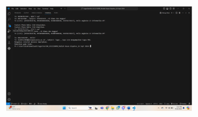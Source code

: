 ![alt text](https://github.com/RodiahHasanAlaydrus/TugasTeori04_4523210098_Rodiah-Hasan-Alaydrus_26-Sept-2024/blob/main/Screenshot%20(879).png?raw=true)
